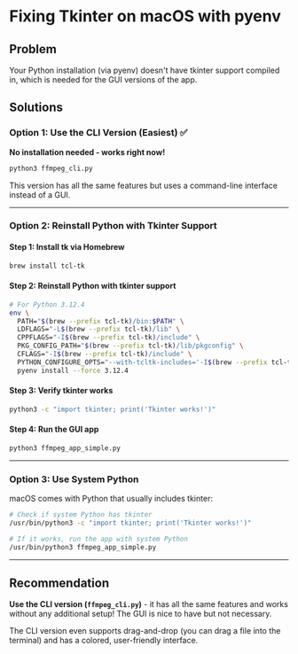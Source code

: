 # Fixing Tkinter on macOS with pyenv

## Problem
Your Python installation (via pyenv) doesn't have tkinter support compiled in, which is needed for the GUI versions of the app.

## Solutions

### Option 1: Use the CLI Version (Easiest) ✅
**No installation needed - works right now!**

```bash
python3 ffmpeg_cli.py
```

This version has all the same features but uses a command-line interface instead of a GUI.

---

### Option 2: Reinstall Python with Tkinter Support

#### Step 1: Install tk via Homebrew
```bash
brew install tcl-tk
```

#### Step 2: Reinstall Python with tkinter support
```bash
# For Python 3.12.4
env \
  PATH="$(brew --prefix tcl-tk)/bin:$PATH" \
  LDFLAGS="-L$(brew --prefix tcl-tk)/lib" \
  CPPFLAGS="-I$(brew --prefix tcl-tk)/include" \
  PKG_CONFIG_PATH="$(brew --prefix tcl-tk)/lib/pkgconfig" \
  CFLAGS="-I$(brew --prefix tcl-tk)/include" \
  PYTHON_CONFIGURE_OPTS="--with-tcltk-includes='-I$(brew --prefix tcl-tk)/include' --with-tcltk-libs='-L$(brew --prefix tcl-tk)/lib -ltcl8.6 -ltk8.6'" \
  pyenv install --force 3.12.4
```

#### Step 3: Verify tkinter works
```bash
python3 -c "import tkinter; print('Tkinter works!')"
```

#### Step 4: Run the GUI app
```bash
python3 ffmpeg_app_simple.py
```

---

### Option 3: Use System Python

macOS comes with Python that usually includes tkinter:

```bash
# Check if system Python has tkinter
/usr/bin/python3 -c "import tkinter; print('Tkinter works!')"

# If it works, run the app with system Python
/usr/bin/python3 ffmpeg_app_simple.py
```

---

## Recommendation

**Use the CLI version (`ffmpeg_cli.py`)** - it has all the same features and works without any additional setup! The GUI is nice to have but not necessary.

The CLI version even supports drag-and-drop (you can drag a file into the terminal) and has a colored, user-friendly interface.

